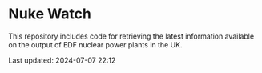 # Nuke Watch

This repository includes code for retrieving the latest information available on the output of EDF nuclear power plants in the UK.

Last updated: 2024-07-07 22:12